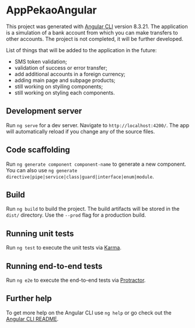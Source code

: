 # AppPekaoAngular

This project was generated with [Angular CLI](https://github.com/angular/angular-cli) version 8.3.21.
The application is a simulation of a bank account from which you can make transfers to other accounts.
The project is not completed, it will be further developed.
 
List of things that will be added to the application in the future:
- SMS token validation;
- validation of success or error transfer;
- add additional accounts in a foreign currency;
- adding main page and subpage products;
- still working on styiling components;
- still working on styling  each components.


## Development server

Run `ng serve` for a dev server. Navigate to `http://localhost:4200/`. The app will automatically reload if you change any of the source files.

## Code scaffolding

Run `ng generate component component-name` to generate a new component. You can also use `ng generate directive|pipe|service|class|guard|interface|enum|module`.

## Build

Run `ng build` to build the project. The build artifacts will be stored in the `dist/` directory. Use the `--prod` flag for a production build.

## Running unit tests

Run `ng test` to execute the unit tests via [Karma](https://karma-runner.github.io).

## Running end-to-end tests

Run `ng e2e` to execute the end-to-end tests via [Protractor](http://www.protractortest.org/).

## Further help

To get more help on the Angular CLI use `ng help` or go check out the [Angular CLI README](https://github.com/angular/angular-cli/blob/master/README.md).
